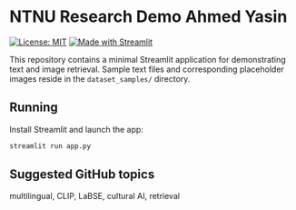 # NTNU Research Demo Ahmed Yasin

[![License: MIT](https://img.shields.io/badge/License-MIT-green.svg)](LICENSE)
[![Made with Streamlit](https://img.shields.io/badge/Made%20with-Streamlit-orange?logo=streamlit)](https://streamlit.io)

This repository contains a minimal Streamlit application for demonstrating
text and image retrieval. Sample text files and corresponding placeholder
images reside in the `dataset_samples/` directory.

## Running

Install Streamlit and launch the app:

```bash
streamlit run app.py
```

## Suggested GitHub topics

multilingual, CLIP, LaBSE, cultural AI, retrieval